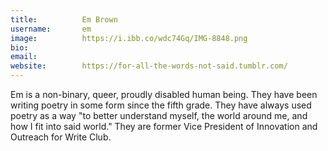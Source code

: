 ```yaml
---
title:          Em Brown
username:       em
image:          https://i.ibb.co/wdc74Gq/IMG-8848.png
bio:            
email:          
website:        https://for-all-the-words-not-said.tumblr.com/ 
---
```


Em is a non-binary, queer, proudly disabled human being. They have been writing poetry in some form since the fifth grade. They have always used poetry as a way "to better understand myself, the world around me, and how I fit into said world." They are former Vice President of Innovation and Outreach for Write Club.